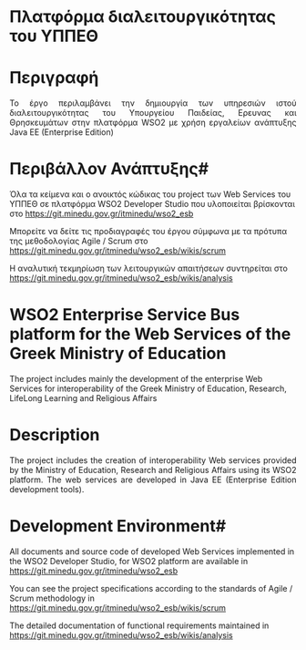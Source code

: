 # Πλατφόρμα διαλειτουργικότητας του ΥΠΠΕΘ 

# Περιγραφή #
<p align="justify">
Το έργο περιλαμβάνει την δημιουργία των υπηρεσιών ιστού διαλειτουργικότητας του Υπουργείου Παιδείας, Ερευνας και Θρησκευμάτων στην πλατφόρμα WSO2 με χρήση εργαλείων ανάπτυξης Java EE (Enterprise Edition)
</p>



# Περιβάλλον Ανάπτυξης#

Όλα τα κείμενα και ο ανοικτός κώδικας του project των Web Services του ΥΠΠΕΘ σε πλατφόρμα WSO2 Developer Studio που υλοποιείται  βρίσκονται στο https://git.minedu.gov.gr/itminedu/wso2_esb

Μπορείτε να δείτε τις προδιαγραφές του έργου σύμφωνα με τα πρότυπα της μεθοδολογίας Agile / Scrum  στο https://git.minedu.gov.gr/itminedu/wso2_esb/wikis/scrum

Η αναλυτική τεκμηρίωση των λειτουργικών απαιτήσεων συντηρείται στο https://git.minedu.gov.gr/itminedu/wso2_esb/wikis/analysis 
 

# WSO2 Enterprise Service Bus platform for the Web Services οf the Greek Ministry of Education

The project includes mainly the development of the enterprise Web Services for interoperability of the Greek Ministry of Education, Research, LifeLong Learning and Religious Affairs

# Description #
<p align="justify">
The project includes the creation of interoperability Web services provided by the Ministry of Education, Research and Religious Affairs using its WSO2 platform. The web services are developed in Java EE (Enterprise Edition development tools).
</p>



# Development Environment#

All documents and source code of developed Web Services implemented in the WSO2 Developer Studio, for WSO2 platform are available in https://git.minedu.gov.gr/itminedu/wso2_esb

You can see the project specifications according to the standards of Agile / Scrum methodology in https://git.minedu.gov.gr/itminedu/wso2_esb/wikis/scrum

The detailed documentation of functional requirements maintained in https://git.minedu.gov.gr/itminedu/wso2_esb/wikis/analysis

<p align="justify">

